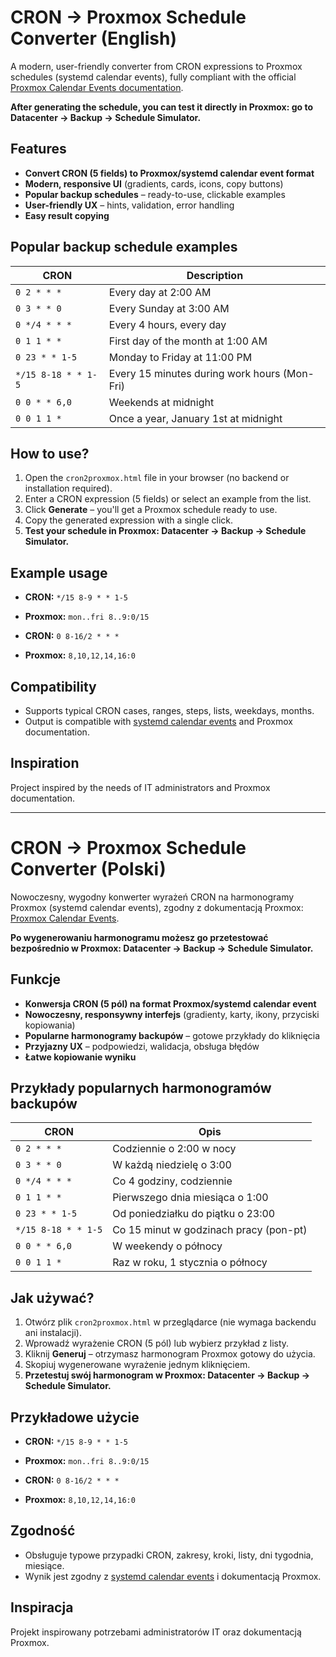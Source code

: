 # CRON → Proxmox Schedule Converter (English)

A modern, user-friendly converter from CRON expressions to Proxmox schedules (systemd calendar events), fully compliant with the official [Proxmox Calendar Events documentation](https://pve.proxmox.com/wiki/Calendar_Events).

**After generating the schedule, you can test it directly in Proxmox: go to Datacenter → Backup → Schedule Simulator.**

## Features

- **Convert CRON (5 fields) to Proxmox/systemd calendar event format**
- **Modern, responsive UI** (gradients, cards, icons, copy buttons)
- **Popular backup schedules** – ready-to-use, clickable examples
- **User-friendly UX** – hints, validation, error handling
- **Easy result copying**


## Popular backup schedule examples

| CRON                | Description                                 |
|---------------------|---------------------------------------------|
| `0 2 * * *`         | Every day at 2:00 AM                        |
| `0 3 * * 0`         | Every Sunday at 3:00 AM                     |
| `0 */4 * * *`       | Every 4 hours, every day                    |
| `0 1 1 * *`         | First day of the month at 1:00 AM           |
| `0 23 * * 1-5`      | Monday to Friday at 11:00 PM                |
| `*/15 8-18 * * 1-5` | Every 15 minutes during work hours (Mon-Fri) |
| `0 0 * * 6,0`       | Weekends at midnight                        |
| `0 0 1 1 *`         | Once a year, January 1st at midnight        |

## How to use?

1. Open the `cron2proxmox.html` file in your browser (no backend or installation required).
2. Enter a CRON expression (5 fields) or select an example from the list.
3. Click **Generate** – you'll get a Proxmox schedule ready to use.
4. Copy the generated expression with a single click.
5. **Test your schedule in Proxmox: Datacenter → Backup → Schedule Simulator.**

## Example usage

- **CRON:** `*/15 8-9 * * 1-5`
- **Proxmox:** `mon..fri 8..9:0/15`

- **CRON:** `0 8-16/2 * * *`
- **Proxmox:** `8,10,12,14,16:0`

## Compatibility

- Supports typical CRON cases, ranges, steps, lists, weekdays, months.
- Output is compatible with [systemd calendar events](https://man7.org/linux/man-pages/man7/systemd.time.7.html) and Proxmox documentation.

## Inspiration

Project inspired by the needs of IT administrators and Proxmox documentation.



---

# CRON → Proxmox Schedule Converter (Polski)

Nowoczesny, wygodny konwerter wyrażeń CRON na harmonogramy Proxmox (systemd calendar events), zgodny z dokumentacją Proxmox: [Proxmox Calendar Events](https://pve.proxmox.com/wiki/Calendar_Events).

**Po wygenerowaniu harmonogramu możesz go przetestować bezpośrednio w Proxmox: Datacenter → Backup → Schedule Simulator.**

## Funkcje

- **Konwersja CRON (5 pól) na format Proxmox/systemd calendar event**
- **Nowoczesny, responsywny interfejs** (gradienty, karty, ikony, przyciski kopiowania)
- **Popularne harmonogramy backupów** – gotowe przykłady do kliknięcia
- **Przyjazny UX** – podpowiedzi, walidacja, obsługa błędów
- **Łatwe kopiowanie wyniku**

## Przykłady popularnych harmonogramów backupów

| CRON                | Opis                                      |
|---------------------|--------------------------------------------|
| `0 2 * * *`         | Codziennie o 2:00 w nocy                   |
| `0 3 * * 0`         | W każdą niedzielę o 3:00                   |
| `0 */4 * * *`       | Co 4 godziny, codziennie                   |
| `0 1 1 * *`         | Pierwszego dnia miesiąca o 1:00            |
| `0 23 * * 1-5`      | Od poniedziałku do piątku o 23:00          |
| `*/15 8-18 * * 1-5` | Co 15 minut w godzinach pracy (pon-pt)     |
| `0 0 * * 6,0`       | W weekendy o północy                       |
| `0 0 1 1 *`         | Raz w roku, 1 stycznia o północy           |

## Jak używać?

1. Otwórz plik `cron2proxmox.html` w przeglądarce (nie wymaga backendu ani instalacji).
2. Wprowadź wyrażenie CRON (5 pól) lub wybierz przykład z listy.
3. Kliknij **Generuj** – otrzymasz harmonogram Proxmox gotowy do użycia.
4. Skopiuj wygenerowane wyrażenie jednym kliknięciem.
5. **Przetestuj swój harmonogram w Proxmox: Datacenter → Backup → Schedule Simulator.**

## Przykładowe użycie

- **CRON:** `*/15 8-9 * * 1-5`
- **Proxmox:** `mon..fri 8..9:0/15`

- **CRON:** `0 8-16/2 * * *`
- **Proxmox:** `8,10,12,14,16:0`

## Zgodność

- Obsługuje typowe przypadki CRON, zakresy, kroki, listy, dni tygodnia, miesiące.
- Wynik jest zgodny z [systemd calendar events](https://man7.org/linux/man-pages/man7/systemd.time.7.html) i dokumentacją Proxmox.

## Inspiracja

Projekt inspirowany potrzebami administratorów IT oraz dokumentacją Proxmox.

